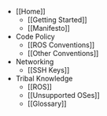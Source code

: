 * [[Home]]
    * [[Getting Started]]
    * [[Manifesto]]
* Code Policy
    * [[ROS Conventions]]
    * [[Other Conventions]]
* Networking
    * [[SSH Keys]]
* Tribal Knowledge
    * [[ROS]]
    * [[Unsupported OSes]]
    * [[Glossary]]